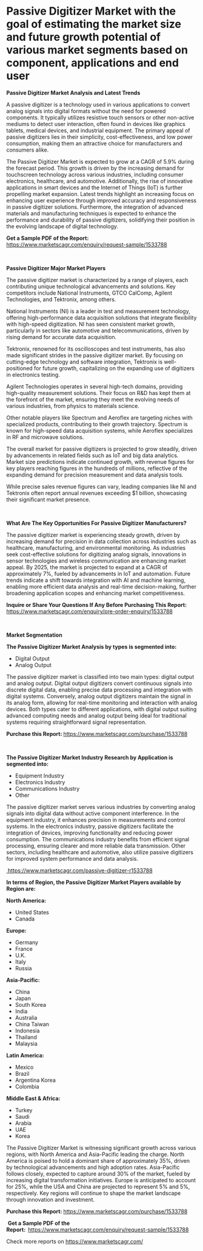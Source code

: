 <p><h1>Passive Digitizer Market with the goal of estimating the market size and future growth potential of various market segments based on component, applications and end user</h1></p><p><strong>Passive Digitizer Market Analysis and Latest Trends</strong></p>
<p><p>A passive digitizer is a technology used in various applications to convert analog signals into digital formats without the need for powered components. It typically utilizes resistive touch sensors or other non-active mediums to detect user interaction, often found in devices like graphics tablets, medical devices, and industrial equipment. The primary appeal of passive digitizers lies in their simplicity, cost-effectiveness, and low power consumption, making them an attractive choice for manufacturers and consumers alike.</p><p>The Passive Digitizer Market is expected to grow at a CAGR of 5.9% during the forecast period. This growth is driven by the increasing demand for touchscreen technology across various industries, including consumer electronics, healthcare, and automotive. Additionally, the rise of innovative applications in smart devices and the Internet of Things (IoT) is further propelling market expansion. Latest trends highlight an increasing focus on enhancing user experience through improved accuracy and responsiveness in passive digitizer solutions. Furthermore, the integration of advanced materials and manufacturing techniques is expected to enhance the performance and durability of passive digitizers, solidifying their position in the evolving landscape of digital technology.</p></p>
<p><strong>Get a Sample PDF of the Report:&nbsp;</strong> <a href="https://www.marketscagr.com/enquiry/request-sample/1533788?utm_campaign=1901&utm_medium=2&utm_source=Github&utm_content=ia&utm_term=10022025&utm_id=passive-digitizer">https://www.marketscagr.com/enquiry/request-sample/1533788</a></p>
<p>&nbsp;</p>
<p><strong>Passive Digitizer Major Market Players</strong></p>
<p><p>The passive digitizer market is characterized by a range of players, each contributing unique technological advancements and solutions. Key competitors include National Instruments, GTCO CalComp, Agilent Technologies, and Tektronix, among others.</p><p>National Instruments (NI) is a leader in test and measurement technology, offering high-performance data acquisition solutions that integrate flexibility with high-speed digitization. NI has seen consistent market growth, particularly in sectors like automotive and telecommunications, driven by rising demand for accurate data acquisition.</p><p>Tektronix, renowned for its oscilloscopes and test instruments, has also made significant strides in the passive digitizer market. By focusing on cutting-edge technology and software integration, Tektronix is well-positioned for future growth, capitalizing on the expanding use of digitizers in electronics testing.</p><p>Agilent Technologies operates in several high-tech domains, providing high-quality measurement solutions. Their focus on R&D has kept them at the forefront of the market, ensuring they meet the evolving needs of various industries, from physics to materials science.</p><p>Other notable players like Spectrum and Aeroflex are targeting niches with specialized products, contributing to their growth trajectory. Spectrum is known for high-speed data acquisition systems, while Aeroflex specializes in RF and microwave solutions.</p><p>The overall market for passive digitizers is projected to grow steadily, driven by advancements in related fields such as IoT and big data analytics. Market size predictions indicate continued growth, with revenue figures for key players reaching figures in the hundreds of millions, reflective of the expanding demand for precision measurement and data analysis tools. </p><p>While precise sales revenue figures can vary, leading companies like NI and Tektronix often report annual revenues exceeding $1 billion, showcasing their significant market presence.</p></p>
<p>&nbsp;</p>
<p><strong>What Are The Key Opportunities For Passive Digitizer Manufacturers?</strong></p>
<p><p>The passive digitizer market is experiencing steady growth, driven by increasing demand for precision in data collection across industries such as healthcare, manufacturing, and environmental monitoring. As industries seek cost-effective solutions for digitizing analog signals, innovations in sensor technologies and wireless communication are enhancing market appeal. By 2025, the market is projected to expand at a CAGR of approximately 7%, fueled by advancements in IoT and automation. Future trends indicate a shift towards integration with AI and machine learning, enabling more efficient data analysis and real-time decision-making, further broadening application scopes and enhancing market competitiveness.</p></p>
<p><strong>Inquire or Share Your Questions If Any Before Purchasing This Report:</strong> <a href="https://www.marketscagr.com/enquiry/pre-order-enquiry/1533788?utm_campaign=1901&utm_medium=2&utm_source=Github&utm_content=ia&utm_term=10022025&utm_id=passive-digitizer">https://www.marketscagr.com/enquiry/pre-order-enquiry/1533788</a></p>
<p>&nbsp;</p>
<p><strong>Market Segmentation</strong></p>
<p><strong>The Passive Digitizer Market Analysis by types is segmented into:</strong></p>
<p><ul><li>Digital Output</li><li>Analog Output</li></ul></p>
<p><p>The passive digitizer market is classified into two main types: digital output and analog output. Digital output digitizers convert continuous signals into discrete digital data, enabling precise data processing and integration with digital systems. Conversely, analog output digitizers maintain the signal in its analog form, allowing for real-time monitoring and interaction with analog devices. Both types cater to different applications, with digital output suiting advanced computing needs and analog output being ideal for traditional systems requiring straightforward signal representation.</p></p>
<p><strong>Purchase this Report:&nbsp;</strong><a href="https://www.marketscagr.com/purchase/1533788?utm_campaign=1901&utm_medium=2&utm_source=Github&utm_content=ia&utm_term=10022025&utm_id=passive-digitizer">https://www.marketscagr.com/purchase/1533788</a></p>
<p>&nbsp;</p>
<p><strong>The Passive Digitizer Market Industry Research by Application is segmented into:</strong></p>
<p><ul><li>Equipment Industry</li><li>Electronics Industry</li><li>Communications Industry</li><li>Other</li></ul></p>
<p><p>The passive digitizer market serves various industries by converting analog signals into digital data without active component interference. In the equipment industry, it enhances precision in measurements and control systems. In the electronics industry, passive digitizers facilitate the integration of devices, improving functionality and reducing power consumption. The communications industry benefits from efficient signal processing, ensuring clearer and more reliable data transmission. Other sectors, including healthcare and automotive, also utilize passive digitizers for improved system performance and data analysis.</p></p>
<p><a href="https://www.marketscagr.com/passive-digitizer-r1533788?utm_campaign=1901&utm_medium=2&utm_source=Github&utm_content=ia&utm_term=10022025&utm_id=passive-digitizer">&nbsp;https://www.marketscagr.com/passive-digitizer-r1533788</a></p>
<p><strong>In terms of Region, the Passive Digitizer Market Players available by Region are:</strong></p>
<p>
    <p> <strong> North America: </strong>
        <ul>
            <li>United States</li>
            <li>Canada</li>
        </ul>
        </p> 
    <p> <strong> Europe: </strong>
        <ul>
            <li>Germany</li>
            <li>France</li>
            <li>U.K.</li>
            <li>Italy</li>
            <li>Russia</li>
        </ul>
        </p> 
    <p> <strong> Asia-Pacific: </strong>
        <ul>
            <li>China</li>
            <li>Japan</li>
            <li>South Korea</li>
            <li>India</li>
            <li>Australia</li>
            <li>China Taiwan</li>
            <li>Indonesia</li>
            <li>Thailand</li>
            <li>Malaysia</li>
        </ul>
        </p> 
    <p> <strong> Latin America: </strong>
        <ul>
            <li>Mexico</li>
            <li>Brazil</li>
            <li>Argentina Korea</li>
            <li>Colombia</li>
        </ul>
        </p> 
    <p> <strong> Middle East & Africa: </strong>
        <ul>
            <li>Turkey</li>
            <li>Saudi</li>
            <li>Arabia</li>
            <li>UAE</li>
            <li>Korea</li>
        </ul>
    </p>
    </p>
<p><p>The Passive Digitizer Market is witnessing significant growth across various regions, with North America and Asia-Pacific leading the charge. North America is poised to hold a dominant share of approximately 35%, driven by technological advancements and high adoption rates. Asia-Pacific follows closely, expected to capture around 30% of the market, fueled by increasing digital transformation initiatives. Europe is anticipated to account for 25%, while the USA and China are projected to represent 5% and 5%, respectively. Key regions will continue to shape the market landscape through innovation and investment.</p></p>
<p><strong>Purchase this Report: </strong><a href="https://www.marketscagr.com/purchase/1533788?utm_campaign=1901&utm_medium=2&utm_source=Github&utm_content=ia&utm_term=10022025&utm_id=passive-digitizer">https://www.marketscagr.com/purchase/1533788</a></p>
<p>&nbsp;<strong>Get a Sample PDF of the Report:&nbsp;&nbsp;</strong><a href="https://www.marketscagr.com/enquiry/request-sample/1533788?utm_campaign=1901&utm_medium=2&utm_source=Github&utm_content=ia&utm_term=10022025&utm_id=passive-digitizer">https://www.marketscagr.com/enquiry/request-sample/1533788</a></p>
<p><strong></strong></p>
<p>Check more reports on <a href="https://www.marketscagr.com/?utm_campaign=1901&utm_medium=2&utm_source=Github&utm_content=ia&utm_term=10022025&utm_id=passive-digitizer">https://www.marketscagr.com/</a></p>